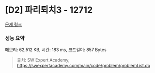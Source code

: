 # [D2] 파리퇴치3 - 12712 

[문제 링크](https://swexpertacademy.com/main/code/problem/problemDetail.do?contestProbId=AXuARWAqDkQDFARa) 

### 성능 요약

메모리: 62,512 KB, 시간: 183 ms, 코드길이: 857 Bytes



> 출처: SW Expert Academy, https://swexpertacademy.com/main/code/problem/problemList.do